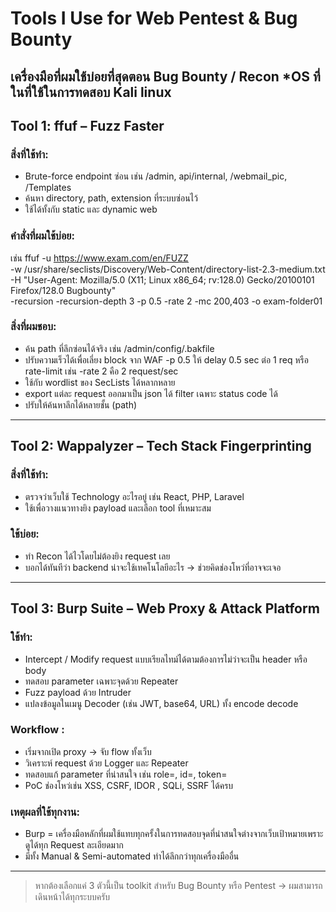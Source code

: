 # Tools I Use for Web Pentest & Bug Bounty

เครื่องมือที่ผมใช้บ่อยที่สุดตอน Bug Bounty / Recon
*OS ที่ในที่ใช้ในการทดสอบ Kali linux
---

## Tool 1: ffuf – Fuzz Faster

### สิ่งที่ใช้ทำ:
- Brute-force endpoint ซ่อน เช่น /admin, api/internal, /webmail_pic, /Templates
- ค้นหา directory, path, extension ที่ระบบซ่อนไว้
- ใช้ได้ทั้งกับ static และ dynamic web

### คำสั่งที่ผมใช้บ่อย:
เช่น
ffuf -u https://www.exam.com/en/FUZZ \
-w /usr/share/seclists/Discovery/Web-Content/directory-list-2.3-medium.txt \
-H "User-Agent: Mozilla/5.0 (X11; Linux x86_64; rv:128.0) Gecko/20100101 Firefox/128.0 Bugbounty" \
-recursion -recursion-depth 3 -p 0.5 -rate 2 -mc 200,403 -o exam-folder01

### สิ่งที่ผมชอบ:
- ค้น path ที่ลึกซ่อนได้จริง เช่น /admin/config/.bakfile
- ปรับความเร็วได้เพื่อเลี่ยง block จาก WAF -p 0.5 ให้ delay 0.5 sec ต่อ 1 req หรือ rate-limit เช่น -rate 2 คือ 2 request/sec
- ใช้กับ wordlist ของ SecLists ได้หลากหลาย
- export แต่ละ request ออกมาเป็น json ได้ filter เฉพาะ status code ได้
- ปรับให้ค้นหาลึกได้หลายชั้น (path) 
---

## Tool 2: Wappalyzer – Tech Stack Fingerprinting

### สิ่งที่ใช้ทำ:
- ตรวจว่าเว็บใช้ Technology อะไรอยู่ เช่น React, PHP, Laravel
- ใช้เพื่อวางแนวทางยิง payload และเลือก tool ที่เหมาะสม

### ใช้บ่อย:
- ทำ Recon ได้ไวโดยไม่ต้องยิง request เลย
- บอกได้ทันทีว่า backend น่าจะใช้เทคโนโลยีอะไร → ช่วยคิดช่องโหว่ที่อาจจะเจอ

---

## Tool 3: Burp Suite – Web Proxy & Attack Platform

### ใช้ทำ:
- Intercept / Modify request แบบเรียลไทม์ได้ตามต้องการไม่ว่าจะเป็น header หรือ body
- ทดสอบ parameter เฉพาะจุดด้วย Repeater
- Fuzz payload ด้วย Intruder
- แปลงข้อมูลในเมนู Decoder (เช่น JWT, base64, URL) ทั้ง encode decode

### Workflow :
- เริ่มจากเปิด proxy → จับ flow ทั้งเว็บ
- วิเคราะห์ request ด้วย Logger และ Repeater
- ทดสอบแก้ parameter ที่น่าสนใจ เช่น role=, id=, token=
- PoC ช่องโหว่เช่น XSS, CSRF, IDOR , SQLi, SSRF ได้ครบ

### เหตุผลที่ใช้ทุกงาน:
- Burp = เครื่องมือหลักที่ผมใช้แทบทุกครั้งในการทดสอบจุดที่น่าสนใจต่างจากเว็บเป้าหมายเพราะดูได้ทุก Request ละเอียดมาก
- มีทั้ง Manual & Semi-automated ทำได้ลึกกว่าทุกเครื่องมืออื่น

---

> หากต้องเลือกแค่ 3 ตัวนี้เป็น toolkit สำหรับ Bug Bounty หรือ Pentest → ผมสามารถเดินหน้าได้ทุกระบบครับ

